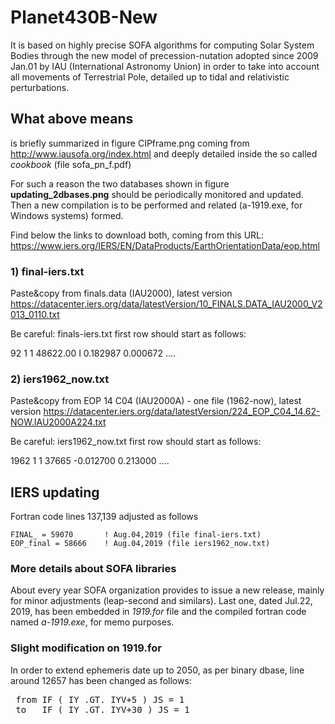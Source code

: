 # Planet430B-New
It is based on highly precise SOFA algorithms for computing Solar System Bodies through the new model of precession-nutation adopted since 2009 Jan.01 by IAU (International Astronomy Union) in order to take into account all movements of Terrestrial Pole, detailed up to tidal and relativistic perturbations.

## What above means

is briefly summarized in figure CIPframe.png coming from http://www.iausofa.org/index.html and deeply detailed inside the so called <i>cookbook</i> (file sofa_pn_f.pdf)

For such a reason the two databases shown in figure <b>updating_2dbases.png</b> should be periodically monitored and updated. Then a new compilation is to be performed and related (a-1919.exe, for Windows systems) formed.

Find below the links to download both, coming from this URL: https://www.iers.org/IERS/EN/DataProducts/EarthOrientationData/eop.html
### 1) final-iers.txt 
Paste&copy from finals.data (IAU2000), latest version
https://datacenter.iers.org/data/latestVersion/10_FINALS.DATA_IAU2000_V2013_0110.txt

Be careful: finals-iers.txt first row should start as follows:

92 1 1 48622.00 I  0.182987 0.000672 ....
### 2) iers1962_now.txt 
Paste&copy from EOP 14 C04 (IAU2000A) - one file (1962-now), latest version
https://datacenter.iers.org/data/latestVersion/224_EOP_C04_14.62-NOW.IAU2000A224.txt

Be careful: iers1962_now.txt first row should start as follows:

1962   1   1  37665  -0.012700   0.213000  ....

## IERS updating 
Fortran code lines 137,139 adjusted as follows

    FINAL_ = 59070       ! Aug.04,2019 (file final-iers.txt) 
    EOP_final = 58666    ! Aug.04,2019 (file iers1962_now.txt)

### More details about SOFA libraries
About every year SOFA organization provides to issue a new release, mainly for minor adjustments (leap-second and similars). Last one, dated Jul.22, 2019, has been embedded in <i>1919.for</i> file and the compiled fortran code named <i>a-1919.exe</i>, for memo purposes.

### Slight modification on 1919.for
In order to extend ephemeris date up to 2050, as per binary dbase, line around 12657 has been changed as follows:
<pre>
 from IF ( IY .GT. IYV+5 ) JS = 1
 to   IF ( IY .GT. IYV+30 ) JS = 1
</pre>  

